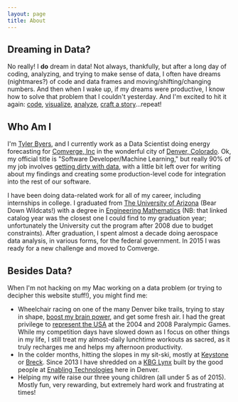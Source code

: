 ```yaml
---
layout: page
title: About
---
```


## Dreaming in Data?

No really! I **do** dream in data! Not always, thankfully, but after a long day of coding, analyzing, and trying to make sense of data, I often have dreams (nightmares?) of code and data frames and moving/shifting/changing numbers. And then when I wake up, if my dreams were productive, I know how to solve that problem that I couldn't yesterday. And I'm excited to hit it again: [code](https://www.rstudio.com/), [visualize](http://ggplot2.org/), [analyze](https://www.r-project.org/), [craft a story](http://www.datasciencecentral.com/profiles/blogs/why-data-scientists-need-to-be-good-data-storytellers?utm_content=buffer5409e&utm_medium=social&utm_source=linkedin.com&utm_campaign=buffer)...repeat!

## Who Am I
I'm [Tyler Byers](https://www.linkedin.com/in/tylerbyers), and I currently work as a Data Scientist doing energy forecasting for [Comverge, Inc](http://www.comverge.com/) in the wonderful city of [Denver, Colorado](https://www.thrillist.com/entertainment/denver/17-reasons-denver-is-the-best-city-anywhere). Ok, my official title is "Software Developer/Machine Learning," but really 90% of my job involves [getting dirty with data](http://www.nytimes.com/2014/08/18/technology/for-big-data-scientists-hurdle-to-insights-is-janitor-work.html?_r=0), with a little bit left over for writing about my findings and creating some production-level code for integration into the rest of our software.

I have been doing data-related work for all of my career, including internships in college. I graduated from [The University of Arizona](http://www.arizona.edu/) (Bear Down Wildcats!) with a degree in [Engineering Mathematics](http://math.arizona.edu/academics/undergrads/requirements/majors/archive/bsem-2007) (NB: that linked catalog year was the closest one I could find to my graduation year; unfortunately the University cut the program after 2008 due to budget constraints).  After graduation, I spent almost a decade doing aerospace data analysis, in various forms, for the federal government. In 2015 I was ready for a new challenge and moved to Comverge.

## Besides Data?

When I'm not hacking on my Mac working on a data problem (or trying to decipher this website stuff!), you might find me:

  * Wheelchair racing on one of the many Denver bike trails, trying to stay in shape, [boost my brain power](http://www.active.com/fitness/articles/how-exercise-boosts-your-brainpower), and get some fresh air.  I had the great privilege to [represent the USA](http://www.teamusa.org/para-track-and-field/athletes/tyler-byers) at the 2004 and 2008 Paralympic Games. While my competition days have slowed down as I focus on other things in my life, I still treat my almost-daily lunchtime workouts as sacred, as it truly recharges me and helps my afternoon productivity.
  * In the colder months, hitting the slopes in my sit-ski, mostly at [Keystone](http://www.keystoneresort.com/) or [Breck](http://www.breckenridge.com/).  Since 2013 I have shredded on a [KBG Lynx](http://enablingtech.com/products/kbg-lynx) built by the good people at [Enabling Technologies](http://enablingtech.com) here in Denver.
  * Helping my wife raise our three young children (all under 5 as of 2015).  Mostly fun, very rewarding, but extremely hard work and frustrating at times!  

